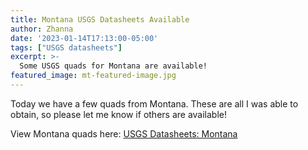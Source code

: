 ```yaml
---
title: Montana USGS Datasheets Available
author: Zhanna
date: '2023-01-14T17:13:00-05:00'
tags: ["USGS datasheets"]
excerpt: >-
  Some USGS quads for Montana are available!
featured_image: mt-featured-image.jpg
---
```


Today we have a few quads from Montana. These are all I was able to obtain, so please let me know if others are available!

View Montana quads here: [USGS Datasheets: Montana](/usgs-datasheets/montana/)